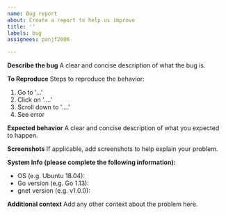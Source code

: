 ```yaml
---
name: Bug report
about: Create a report to help us improve
title: ''
labels: bug
assignees: panjf2000

---
```


**Describe the bug**
A clear and concise description of what the bug is.

**To Reproduce**
Steps to reproduce the behavior:
1. Go to '...'
2. Click on '....'
3. Scroll down to '....'
4. See error

**Expected behavior**
A clear and concise description of what you expected to happen.

**Screenshots**
If applicable, add screenshots to help explain your problem.

**System Info (please complete the following information):**
 - OS (e.g. Ubuntu 18.04): 
 - Go version (e.g. Go 1.13): 
 - gnet version (e.g. v1.0.0): 

**Additional context**
Add any other context about the problem here.
